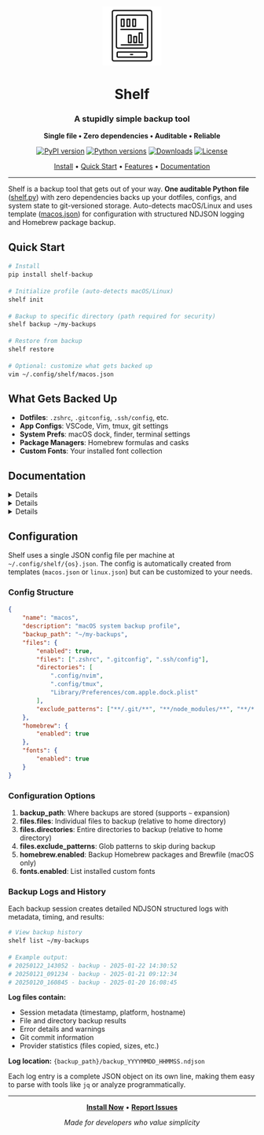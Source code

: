 <div align="center">

<br>

<img src="logo.png" alt="Shelf Logo" width="120" height="120"/>

# Shelf

### A stupidly simple backup tool

**Single file • Zero dependencies • Auditable • Reliable**

[![PyPI version](https://img.shields.io/pypi/v/shelf-backup.svg)](https://pypi.org/project/shelf-backup/)
[![Python versions](https://img.shields.io/pypi/pyversions/shelf-backup.svg)](https://pypi.org/project/shelf-backup/)
[![Downloads](https://img.shields.io/pypi/dm/shelf-backup.svg)](https://pypi.org/project/shelf-backup/)
[![License](https://img.shields.io/pypi/l/shelf-backup.svg)](https://github.com/rdyv/shelf/blob/main/LICENSE)

[Install](#installation) • [Quick Start](#quick-start) • [Features](#features) • [Documentation](#documentation)

</div>

---

Shelf is a backup tool that gets out of your way. **One auditable Python file** ([shelf.py](shelf.py)) with zero dependencies backs up your dotfiles, configs, and system state to git-versioned storage. Auto-detects macOS/Linux and uses template ([macos.json](macos.json)) for configuration with structured NDJSON logging and Homebrew package backup.

## Quick Start

```bash
# Install
pip install shelf-backup

# Initialize profile (auto-detects macOS/Linux)
shelf init

# Backup to specific directory (path required for security)
shelf backup ~/my-backups

# Restore from backup
shelf restore

# Optional: customize what gets backed up
vim ~/.config/shelf/macos.json
```

## What Gets Backed Up

- **Dotfiles**: `.zshrc`, `.gitconfig`, `.ssh/config`, etc.
- **App Configs**: VSCode, Vim, tmux, git settings
- **System Prefs**: macOS dock, finder, terminal settings
- **Package Managers**: Homebrew formulas and casks
- **Custom Fonts**: Your installed font collection

## Documentation

<details>
<strong>Advanced Commands</strong>

```bash
# Restore from specific commit
shelf restore abc1234

# Restore from different location
shelf restore ~/different-backup

# Show backup history at specific path
shelf list ~/my-backups

# Check system status
shelf status
```

</details>

<details>
<strong>File Locations</strong>

```
~/.config/shelf/           # Configuration files (JSON)
~/.local/share/shelf/      # Backup data (git repositories)
```

</details>

<details>
<strong>Requirements</strong>

- Python 3.8+
- `git` command (for versioning)
- `brew` command (for Homebrew backups on macOS)

No pip packages, no external libraries.

</details>

## Configuration

Shelf uses a single JSON config file per machine at `~/.config/shelf/{os}.json`. The config is automatically created from templates (`macos.json` or `linux.json`) but can be customized to your needs.

### Config Structure

```json
{
	"name": "macos",
	"description": "macOS system backup profile",
	"backup_path": "~/my-backups",
	"files": {
		"enabled": true,
		"files": [".zshrc", ".gitconfig", ".ssh/config"],
		"directories": [
			".config/nvim",
			".config/tmux",
			"Library/Preferences/com.apple.dock.plist"
		],
		"exclude_patterns": ["**/.git/**", "**/node_modules/**", "**/*.log"]
	},
	"homebrew": {
		"enabled": true
	},
	"fonts": {
		"enabled": true
	}
}
```

### Configuration Options

1. **backup_path**: Where backups are stored (supports `~` expansion)
1. **files.files**: Individual files to backup (relative to home directory)
1. **files.directories**: Entire directories to backup (relative to home directory)
1. **files.exclude_patterns**: Glob patterns to skip during backup
1. **homebrew.enabled**: Backup Homebrew packages and Brewfile (macOS only)
1. **fonts.enabled**: List installed custom fonts

### Backup Logs and History

Each backup session creates detailed NDJSON structured logs with metadata, timing, and results:

```bash
# View backup history
shelf list ~/my-backups

# Example output:
# 20250122_143052 - backup - 2025-01-22 14:30:52
# 20250121_091234 - backup - 2025-01-21 09:12:34
# 20250120_160845 - backup - 2025-01-20 16:08:45
```

**Log files contain:**

- Session metadata (timestamp, platform, hostname)
- File and directory backup results
- Error details and warnings
- Git commit information
- Provider statistics (files copied, sizes, etc.)

**Log location:** `{backup_path}/backup_YYYYMMDD_HHMMSS.ndjson`

Each log entry is a complete JSON object on its own line, making them easy to parse with tools like `jq` or analyze programmatically.

---

<div align="center">

**[Install Now](https://pypi.org/project/shelf-backup/)** • **[Report Issues](https://github.com/rdyv/shelf/issues)**

_Made for developers who value simplicity_

</div>
